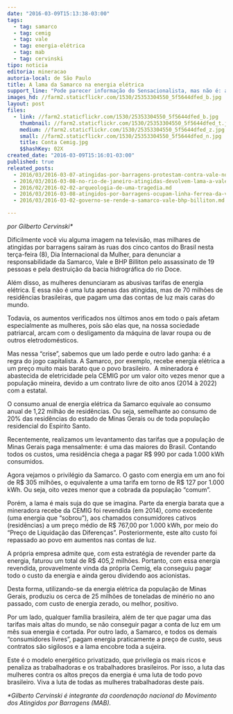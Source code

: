 ```yaml
---
date: "2016-03-09T15:13:38-03:00"
tags:
  - tag: samarco
  - tag: cemig
  - tag: vale
  - tag: energia-elétrica
  - tag: mab
  - tag: cervinski
tipo: noticia
editoria: mineracao
autoria-local: de São Paulo
title: A lama da Samarco na energia elétrica
support_line: "Pode parecer informação do Sensacionalista, mas não é: a Samarco, apesar de consumir o equivalente a 20% do que é consumido pela população de Minas Gerais, lucrou mais de R$ 400 milhões com energia elétrica no ano passado. "
images_hd: //farm2.staticflickr.com/1530/25353304550_5f5644dfed_b.jpg
layout: post
files:
  - link: //farm2.staticflickr.com/1530/25353304550_5f5644dfed_b.jpg
    thumbnail: //farm2.staticflickr.com/1530/25353304550_5f5644dfed_t.jpg
    medium: //farm2.staticflickr.com/1530/25353304550_5f5644dfed_z.jpg
    small: //farm2.staticflickr.com/1530/25353304550_5f5644dfed_n.jpg
    title: Conta Cemig.jpg
    $$hashKey: 02X
created_date: "2016-03-09T15:16:01-03:00"
published: true
releated_posts:
  - 2016/03/2016-03-07-atingidas-por-barragens-protestam-contra-vale-no-rio-de-janeiro.md
  - 2016/03/2016-03-08-no-rio-de-janeiro-atingidas-devolvem-lama-a-vale.md
  - 2016/02/2016-02-02-arqueologia-de-uma-tragedia.md
  - 2016/03/2016-03-08-atingidos-por-barragens-ocupam-linha-ferrea-da-vale.md
  - 2016/03/2016-03-02-governo-se-rende-a-samarco-vale-bhp-billiton.md

---
```

<p><em>por Gilberto Cervinski*</em></p>

<p>Dificilmente voc&ecirc; viu alguma imagem na televis&atilde;o, mas milhares de atingidas por barragens sa&iacute;ram &agrave;s ruas dos cinco cantos do Brasil nesta ter&ccedil;a-feira (8), Dia Internacional da Mulher, para denunciar a responsabilidade da Samarco, Vale e BHP Billiton pelo assassinato de 19 pessoas e pela destrui&ccedil;&atilde;o da bacia hidrogr&aacute;fica do rio Doce. &nbsp;</p>

<p>Al&eacute;m disso, as mulheres denunciaram as abusivas tarifas de energia el&eacute;trica. E essa n&atilde;o &eacute; uma luta apenas das atingidas, mas de 70 milh&otilde;es de resid&ecirc;ncias brasileiras, que pagam uma das contas de luz mais caras do mundo.</p>

<p>Todavia, os aumentos verificados nos &uacute;ltimos anos em todo o pa&iacute;s afetam especialmente as mulheres, pois s&atilde;o elas que, na nossa sociedade patriarcal, arcam com o desligamento da m&aacute;quina de lavar roupa ou de outros eletrodom&eacute;sticos.</p>

<p>Mas nessa &ldquo;crise&rdquo;, sabemos que um lado perde e outro lado ganha: &eacute; a regra do jogo capitalista. A Samarco, por exemplo, recebe energia el&eacute;trica a um pre&ccedil;o muito mais barato que o povo brasileiro.&nbsp; A mineradora &eacute; abastecida de eletricidade pela CEMIG por um valor oito vezes menor que a popula&ccedil;&atilde;o mineira, devido a um contrato livre de oito anos (2014 &agrave; 2022) com a estatal.</p>

<p>O consumo anual de energia el&eacute;trica da Samarco equivale ao consumo anual de 1,22 milh&atilde;o de resid&ecirc;ncias. Ou seja, semelhante ao consumo de 20% das resid&ecirc;ncias do estado de Minas Gerais ou de toda popula&ccedil;&atilde;o residencial do Esp&iacute;rito Santo.</p>

<p>Recentemente, realizamos um levantamento das tarifas que a popula&ccedil;&atilde;o de Minas Gerais paga mensalmente: &eacute; uma das maiores do Brasil. Contando todos os custos, uma resid&ecirc;ncia chega a pagar R$ 990 por cada 1.000 kWh consumidos.</p>

<p>Agora vejamos o privil&eacute;gio da Samarco. O gasto com energia em um ano foi de R$ 305 milh&otilde;es, o equivalente a uma tarifa em torno de R$ 127 por 1.000 kWh. Ou seja, oito vezes menor que a cobrada da popula&ccedil;&atilde;o &ldquo;comum&rdquo;.</p>

<p>Por&eacute;m, a lama &eacute; mais suja do que se imagina. Parte da energia barata que a mineradora recebe da CEMIG foi revendida (em 2014), como excedente (uma energia que &ldquo;sobrou&rdquo;), aos chamados consumidores cativos (resid&ecirc;ncias) a um pre&ccedil;o m&eacute;dio de R$ 767,00 por 1.000 kWh, por meio do &ldquo;Pre&ccedil;o de Liquida&ccedil;&atilde;o das Diferen&ccedil;as&rdquo;. Posteriormente, este alto custo foi repassado ao povo em aumentos nas contas de luz.</p>

<p>A pr&oacute;pria empresa admite que, com esta estrat&eacute;gia de revender parte da energia, faturou um total de R$ 405,2 milh&otilde;es. Portanto, com essa energia revendida, provavelmente vinda da pr&oacute;pria Cemig, ela conseguiu pagar todo o custo da energia e ainda gerou dividendo aos acionistas.</p>

<p>Desta forma, utilizando-se da energia el&eacute;trica da popula&ccedil;&atilde;o de Minas Gerais, produziu os cerca de 25 milh&otilde;es de toneladas de min&eacute;rio no ano passado, com custo de energia zerado, ou melhor, positivo.</p>

<p>Por um lado, qualquer fam&iacute;lia brasileira, al&eacute;m de ter que pagar uma das tarifas mais altas do mundo, se n&atilde;o conseguir pagar a conta de luz em um m&ecirc;s sua energia &eacute; cortada. Por outro lado, a Samarco, e todos os demais &ldquo;consumidores livres&rdquo;, pagam energia praticamente a pre&ccedil;o de custo, seus contratos s&atilde;o sigilosos e a lama encobre toda a sujeira.</p>

<p>Este &eacute; o modelo energ&eacute;tico privatizado, que privilegia os mais ricos e penaliza as trabalhadoras e os trabalhadores brasileiros. Por isso, a luta das mulheres contra os altos pre&ccedil;os da energia &eacute; uma luta de todo povo brasileiro. Viva a luta de todas as mulheres trabalhadoras deste pa&iacute;s.</p>

<p><em>*Gilberto Cervinski &eacute; integrante da coordena&ccedil;&atilde;o nacional do Movimento dos Atingidos por Barragens (MAB).</em></p>

